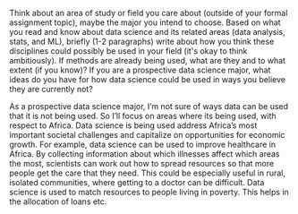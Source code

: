 Think about an area of study or field you care about (outside of your formal assignment topic), maybe the major you intend to choose. Based on what you read and know about data science and its related areas (data analysis, stats, and ML), briefly (1-2 paragraphs) write about how you think these disciplines could possibly be used in your field (it's okay to think ambitiously). If methods are already being used, what are they and to what extent (if you know)? If you are a prospective data science major, what ideas do you have for how data science could be used in ways you believe they are currently not? 

As a prospective data science major, I’m not sure of ways data can be used that it is not being used. So I’ll focus on areas where its being used, with respect to Africa. Data science is being used address Africa’s most important societal challenges and capitalize on opportunities for economic growth. For example, data science can be used to improve healthcare in Africa. By collecting information about which illnesses affect which areas the most, scientists can work out how to spread resources so that more people get the care that they need. This could be especially useful in rural, isolated communities, where getting to a doctor can be difficult.
Data science is used to match resources to people living in poverty. This helps in the allocation of loans etc.

